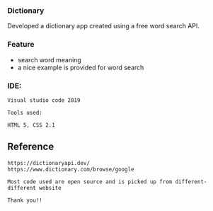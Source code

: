 ### Dictionary
   Developed a dictionary app created using a free word search API.
    


### Feature
   - search word meaning 
   - a nice example is provided for word search



### IDE:

    Visual studio code 2019

    Tools used:

    HTML 5, CSS 2.1 

## Reference
    https://dictionaryapi.dev/
    https://www.dictionary.com/browse/google

    Most code used are open source and is picked up from different-different website 

    Thank you!!    